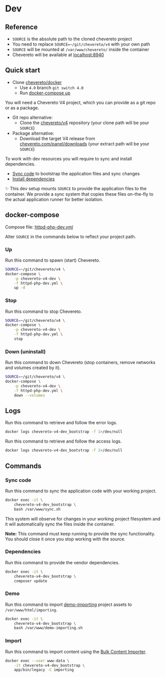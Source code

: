 # Dev

## Reference

* `SOURCE` is the absolute path to the cloned chevereto project
* You need to replace `SOURCE=~/git/chevereto/v4` with your own path
* `SOURCE` will be mounted at `/var/www/chevereto/` inside the container
* Chevereto will be available at [localhost:8940](http://localhost:8940)

## Quick start

* Clone [chevereto/docker](https://github.com/chevereto/docker)
  * Use `4.0` branch `git switch 4.0`
  * Run [docker-compose up](#up)

You will need a Chevereto V4 project, which you can provide as a git repo or as a package.

* Git repo alternative:
  * Clone the [chevereto/v4](https://github.com/chevereto/v4) repository (your clone path will be your `SOURCE`)
* Package alternative:
  * Download the target V4 release from [chevereto.com/panel/downloads](https://chevereto.com/panel/downloads) (your extract path will be your `SOURCE`)

To work with dev resources you will require to sync and install dependencies.

* [Sync code](#sync-code) to bootstrap the application files and sync changes
* [Install dependencies](#dependencies)

✨ This dev setup mounts `SOURCE` to provide the application files to the container. We provide a sync system that copies these files on-the-fly to the actual application runner for better isolation.

## docker-compose

Compose file: [httpd-php-dev.yml](../httpd-php-dev.yml)

Alter `SOURCE` in the commands below to reflect your project path.

### Up

Run this command to spawn (start) Chevereto.

```sh
SOURCE=~/git/chevereto/v4 \
docker-compose \
    -p chevereto-v4-dev \
    -f httpd-php-dev.yml \
    up -d
```

### Stop

Run this command to stop Chevereto.

```sh
SOURCE=~/git/chevereto/v4 \
docker-compose \
    -p chevereto-v4-dev \
    -f httpd-php-dev.yml \
    stop
```

### Down (uninstall)

Run this command to down Chevereto (stop containers, remove networks and volumes created by it).

```sh
SOURCE=~/git/chevereto/v4 \
docker-compose \
    -p chevereto-v4-dev \
    -f httpd-php-dev.yml \
    down --volumes
```

## Logs

Run this command to retrieve and follow the error logs.

```sh
docker logs chevereto-v4-dev_bootstrap -f 1>/dev/null
```

Run this command to retrieve and follow the access logs.

```sh
docker logs chevereto-v4-dev_bootstrap -f 2>/dev/null
```

## Commands

### Sync code

Run this command to sync the application code with your working project.

```sh
docker exec -it \
    chevereto-v4-dev_bootstrap \
    bash /var/www/sync.sh
```

This system will observe for changes in your working project filesystem and it will automatically sync the files inside the container.

**Note:** This command must keep running to provide the sync functionality. You should close it once you stop working with the source.

### Dependencies

Run this command to provide the vendor dependencies.

```sh
docker exec -it \
    chevereto-v4-dev_bootstrap \
    composer update
```

### Demo

Run this command to import [demo-importing](https://github.com/chevereto/demo-importing) project assets to `/var/www/html/importing`.

```sh
docker exec -it \
    chevereto-v4-dev_bootstrap \
    bash /var/www/demo-importing.sh
```

### Import

Run this command to import content using the [Bulk Content Importer](https://v3-docs.chevereto.com/features/content/bulk-content-importer.html).

```sh
docker exec --user www-data \
    -it chevereto-v4-dev_bootstrap \
    app/bin/legacy -C importing
```
